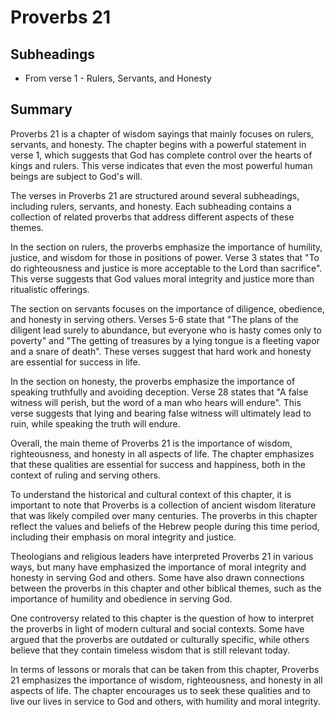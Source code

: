 # Proverbs 21

## Subheadings

* From verse 1 - Rulers, Servants, and Honesty

## Summary

Proverbs 21 is a chapter of wisdom sayings that mainly focuses on rulers, servants, and honesty. The chapter begins with a powerful statement in verse 1, which suggests that God has complete control over the hearts of kings and rulers. This verse indicates that even the most powerful human beings are subject to God's will.

The verses in Proverbs 21 are structured around several subheadings, including rulers, servants, and honesty. Each subheading contains a collection of related proverbs that address different aspects of these themes.

In the section on rulers, the proverbs emphasize the importance of humility, justice, and wisdom for those in positions of power. Verse 3 states that "To do righteousness and justice is more acceptable to the Lord than sacrifice". This verse suggests that God values moral integrity and justice more than ritualistic offerings.

The section on servants focuses on the importance of diligence, obedience, and honesty in serving others. Verses 5-6 state that "The plans of the diligent lead surely to abundance, but everyone who is hasty comes only to poverty" and "The getting of treasures by a lying tongue is a fleeting vapor and a snare of death". These verses suggest that hard work and honesty are essential for success in life.

In the section on honesty, the proverbs emphasize the importance of speaking truthfully and avoiding deception. Verse 28 states that "A false witness will perish, but the word of a man who hears will endure". This verse suggests that lying and bearing false witness will ultimately lead to ruin, while speaking the truth will endure.

Overall, the main theme of Proverbs 21 is the importance of wisdom, righteousness, and honesty in all aspects of life. The chapter emphasizes that these qualities are essential for success and happiness, both in the context of ruling and serving others. 

To understand the historical and cultural context of this chapter, it is important to note that Proverbs is a collection of ancient wisdom literature that was likely compiled over many centuries. The proverbs in this chapter reflect the values and beliefs of the Hebrew people during this time period, including their emphasis on moral integrity and justice.

Theologians and religious leaders have interpreted Proverbs 21 in various ways, but many have emphasized the importance of moral integrity and honesty in serving God and others. Some have also drawn connections between the proverbs in this chapter and other biblical themes, such as the importance of humility and obedience in serving God.

One controversy related to this chapter is the question of how to interpret the proverbs in light of modern cultural and social contexts. Some have argued that the proverbs are outdated or culturally specific, while others believe that they contain timeless wisdom that is still relevant today.

In terms of lessons or morals that can be taken from this chapter, Proverbs 21 emphasizes the importance of wisdom, righteousness, and honesty in all aspects of life. The chapter encourages us to seek these qualities and to live our lives in service to God and others, with humility and moral integrity.